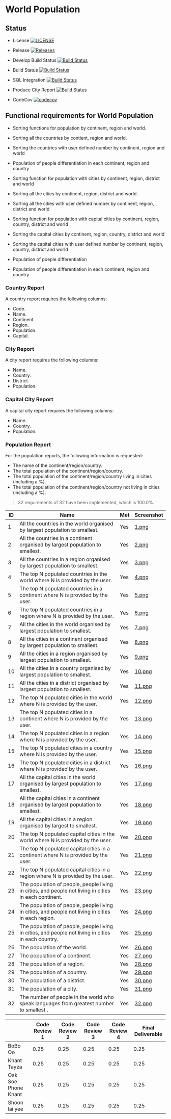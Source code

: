 
# World Population

## Status 


- License [![LICENSE](https://img.shields.io/github/license/bobooo40/world_population.svg?style=flat-square)](https://github.com/bobooo40/world_population)
- Release [![Releases](https://img.shields.io/github/release/bobooo40/world_population/all.svg?style=flat-square)](https://github.com/bobooo40/world_population)
- Develop Build Status [![Build Status](https://travis-ci.org/bobooo40/world_population.svg?branch=develop)](https://travis-ci.org/bobooo40/world_population)
- Build Status [![Build Status](https://travis-ci.org/bobooo40/world_population.svg?branch=master)](https://travis-ci.org/bobooo40/world_population)
- SQL Integration [![Build Status](https://travis-ci.org/bobooo40/world_population.svg?branch=feature/mysql-integration)](https://travis-ci.org/bobooo40/world_population)
- Produce City Report [![Build Status](https://travis-ci.org/bobooo40/world_population.svg?branch=features/produce-cities-report)](https://travis-ci.org/bobooo40/world_population)

- CodeCov [![codecov](https://codecov.io/gh/bobooo40/world_population/branch/master/graph/badge.svg)](https://codecov.io/gh/bobooo40/world_population)



## Functional requirements for World Population

- Sorting functions for population by continent, region and world. 
- Sorting all the countries by contient, region and world. 
- Sorting the countries with user defined number by continent, region and world
- Population of people differentiation in each continent, region and country 

- Sorting function for population with cities by continent, region, district and world
- Sorting all the cities by continent, region, district and world. 
- Sorting all the cities with user defined number by continent, region, district and world

- Sorting function for population with capital cities by continent, region, country, district and world
- Sorting the capital cities by continent, region, country, district and world
- Sorting the capital cities with user defined number by continent, region, country, district and world

- Population of poeple differentiation 
- Population of people differentiation in each continent, region and country

### Country Report
A country report requires the following columns:

- Code.
- Name.
- Continent.
- Region.
- Population.
- Capital.

### City Report
A city report requires the following columns:

- Name.
- Country.
- District.
- Population.

### Capital City Report
A capital city report requires the following columns:
  
- Name.
- Country.
- Population.

### Population Report
For the population reports, the following information is requested:

- The name of the continent/region/country.
- The total population of the continent/region/country.
- The total population of the continent/region/country living in cities (including a %).
- The total population of the continent/region/country not living in cities (including a %).


> 32 requirements of 32 have been implemented, which is 100.0%.

| ID    | Name | Met  | Screenshot |
|-------|------|------|------------|
| 1     | All the countries in the world organised by largest population to smallest. | Yes | [1.png](/Img/1.png) |
| 2     | All the countries in a continent organised by largest population to smallest. | Yes | [2.png](/Img/2.png)  |
| 3     | All the countries in a region organised by largest population to smallest. | Yes | [3.png](/Img/3.png) |
| 4     | The top N populated countries in the world where N is provided by the user. | Yes | [4.png](/Img/4.png) |
| 5     | The top N populated countries in a continent where N is provided by the user. | Yes |  [5.png](/Img/5.png) |
| 6     | The top N populated countries in a region where N is provided by the user. | Yes | [6.png](/Img/6.png) |
| 7     | All the cities in the world organised by largest population to smallest. | Yes | [7.png](/Img/7.png) |
| 8     | All the cities in a continent organised by largest population to smallest. | Yes | [8.png](/Img/8.png)  |
| 9     | All the cities in a region organised by largest population to smallest. | Yes | [9.png](/Img/9.png) |
| 10     | All the cities in a country organised by largest population to smallest. | Yes | [10.png](/Img/10.png) |
| 11    | All the cities in a district organised by largest population to smallest. | Yes |  [11.png](/Img/11.png) |
| 12    | The top N populated cities in the world where N is provided by the user. | Yes | [12.png](/Img/12.png) |
| 13    | The top N populated cities in a continent where N is provided by the user. | Yes | [13.png](/Img/13.png) |
| 14    | The top N populated cities in a region where N is provided by the user. | Yes | [14.png](/Img/14.png)  |
| 15    | The top N populated cities in a country where N is provided by the user. | Yes | [15.png](/Img/15.png) |
| 16    | The top N populated cities in a district where N is provided by the user. | Yes | [16.png](/Img/16.png) |
| 17    | All the capital cities in the world organised by largest population to smallest. | Yes | [17.png](/Img/17.png)  |
| 18    | All the capital cities in a continent organised by largest population to smallest. | Yes | [18.png](/Img/18.png) |
| 19    | All the capital cities in a region organised by largest to smallest. | Yes | [19.png](/Img/19.png) |
| 20    | The top N populated capital cities in the world where N is provided by the user. | Yes | [20.png](/Img/20.png)  |
| 21    | The top N populated capital cities in a continent where N is provided by the user. | Yes | [21.png](/Img/21.png) |
| 22    | The top N populated capital cities in a region where N is provided by the user. | Yes | [22.png](/Img/22.png) |
| 23    | The population of people, people living in cities, and people not living in cities in each continent. | Yes |  [23.png](/Img/23.png) |
| 24    | The population of people, people living in cities, and people not living in cities in each region. | Yes | [24.png](/Img/24.png) |
| 25    | The population of people, people living in cities, and people not living in cities in each country. | Yes | [25.png](/Img/25.png) |
| 26    | The population of the world. | Yes |  [26.png](/Img/26.png) |
| 27    | The population of a continent. | Yes | [27.png](/Img/27.png) |
| 28    | The population of a region. | Yes | [28.png](/Img/28.png) |
| 29    | The population of a country. | Yes |  [29.png](/Img/29.png) |
| 30    | The population of a district. | Yes | [30.png](/Img/30.png) |
| 31    | The population of a city. | Yes | [31.png](/Img/31.png)|
| 32    | The number of people in the world who speak languages from greatest number to smallest . | Yes | [32.png](/Img/32.png)|


 |      | Code Review 1 | Code Review 2 | Code Review 3 | Code Review 4 | Final Deliverable |
|------|---------------|---------------|---------------|---------------|-------------------|
| BoBo Oo | 0.25 | 0.25 | 0.25 | 0.25 | 0.25 |
| Khant Tayza | 0.25 | 0.25 | 0.25 | 0.25 | 0.25 |
| Oak Soe Phone Khant | 0.25 | 0.25 | 0.25 | 0.25 | 0.25 |
| Shoon lai yee | 0.25 | 0.25 | 0.25 | 0.25 | 0.25|
